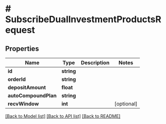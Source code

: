 # # SubscribeDualInvestmentProductsRequest

## Properties

Name | Type | Description | Notes
------------ | ------------- | ------------- | -------------
**id** | **string** |  |
**orderId** | **string** |  |
**depositAmount** | **float** |  |
**autoCompoundPlan** | **string** |  |
**recvWindow** | **int** |  | [optional]

[[Back to Model list]](../../README.md#models) [[Back to API list]](../../README.md#endpoints) [[Back to README]](../../README.md)
